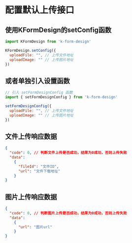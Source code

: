 # 配置默认上传接口
## 使用KFormDesign的setConfig函数
```javascript
import KFormDesign from 'k-form-design'

KFormDesign.setConfig({
  uploadFile: "", // 上传文件地址
  uploadImage: "" // 上传图片地址
})
```

## 或者单独引入设置函数
```javascript
// 引入 setFormDesignConfig 函数
import { setFormDesignConfig } from 'k-form-design'

setFormDesignConfig({
  uploadFile: "", // 上传文件地址
  uploadImage: "" // 上传图片地址
})
```
## 文件上传响应数据
```json
{
  "code": 0, // 判断文件上传是否成功，结果为0成功，否则上传失败
  "data":
    {
      "fileId": "文件ID",
      "url": "文件下载地址"
    }
}
```
## 图片上传响应数据
```json
{
  "code": 0, // 判断图片上传是否成功，结果为0成功，否则上传失败
  "data":
    {
      "url": "图片url"
    }
}
```

